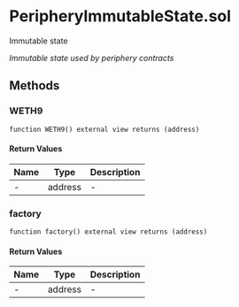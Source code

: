 
# PeripheryImmutableState.sol

    
Immutable state

    
*Immutable state used by periphery contracts*
## Methods
### WETH9
```solidity
function WETH9() external view returns (address)
```

            

            
#### Return Values

| Name | Type | Description |
|---|---|---|
| - | address | - |

### factory
```solidity
function factory() external view returns (address)
```

            

            
#### Return Values

| Name | Type | Description |
|---|---|---|
| - | address | - |


